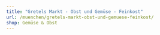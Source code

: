 ```yaml
---
title: "Gretels Markt - Obst und Gemüse - Feinkost"
url: /muenchen/gretels-markt-obst-und-gemuese-feinkost/
shop: Gemüse & Obst
---
```

